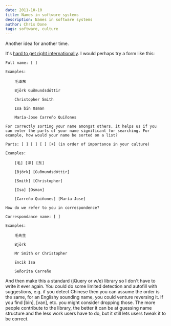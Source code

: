 ```yaml
---
date: 2011-10-10
title: Names in software systems
description: Names in software systems
author: Chris Done
tags: software, culture
---
```


Another idea for another time.

It's [hard to get right
internationally](http://www.w3.org/International/questions/qa-personal-names). I
would perhaps try a form like this:

    Full name: [ ]

    Examples:

        毛泽东

        Björk Guðmundsdóttir

        Christopher Smith

        Isa bin Osman

        María-Jose Carreño Quiñones

    For correctly sorting your name amongst others, it helps us if you
    can enter the parts of your name significant for searching. For
    example, how would your name be sorted on a list?

    Parts: [ ] [ ] [ ] [+] (in order of importance in your culture)

    Examples:

        [毛] [泽] [东]

        [Björk] [Guðmundsdóttir]

        [Smith] [Christopher]

        [Isa] [Osman]

        [Carreño Quiñones] [María-Jose]

    How do we refer to you in correspondence?

    Correspondance name: [ ]

    Examples:

        毛先生

        Björk

        Mr Smith or Christopher

        Encik Isa

        Señorita Carreño

And then make this a standard (jQuery or w/e) library so I don't have
to write it ever again. You could do some limited detection and
autofill with suggestions, e.g. if you detect Chinese then you can
assume the order is the same, for an Englishy sounding name, you could
venture reversing it. If you find [bin], [van], etc. you might
consider dropping those. The more people contribute to the library,
the better it can be at guessing name structure and the less work
users have to do, but it still lets users tweak it to be correct.
